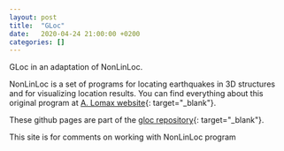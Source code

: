 ```yaml
---
layout: post
title:  "GLoc"
date:   2020-04-24 21:00:00 +0200
categories: []
---
```


GLoc in an adaptation of NonLinLoc.

NonLinLoc is a set of programs for locating earthquakes in 3D structures and for visualizing location results.
You can find everything about this original program at [A. Lomax website](http://alomax.free.fr/nlloc/){: target="_blank"}.

These github pages are part of the [gloc repository](https://github.com/zacherle/gloc){: target="_blank"}.   

This site is for comments on working with NonLinLoc program

